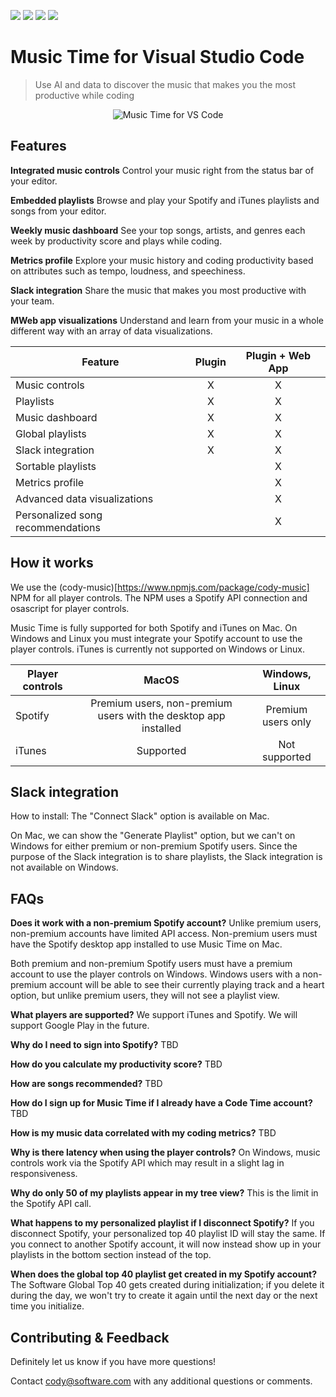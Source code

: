 [![](https://vsmarketplacebadge.apphb.com/version-short/softwaredotcom.swdc-vscode.svg)](https://marketplace.visualstudio.com/items?itemName=softwaredotcom.swdc-vscode) [![](https://vsmarketplacebadge.apphb.com/installs-short/softwaredotcom.swdc-vscode.svg)](https://marketplace.visualstudio.com/items?itemName=softwaredotcom.swdc-vscode) [![](https://vsmarketplacebadge.apphb.com/rating-short/softwaredotcom.swdc-vscode.svg)](https://marketplace.visualstudio.com/items?itemName=softwaredotcom.swdc-vscode)
[![](https://aka.ms/vsls-badge)](https://aka.ms/vsls)

# Music Time for Visual Studio Code

> Use AI and data to discover the music that makes you the most productive while coding

<p align="center" style="margin: 0 10%">
  <img src="https://s3-us-west-1.amazonaws.com/swdc-static-assets/vs-code-dashboard.gif" alt="Music Time for VS Code" />
</p>

## Features

**Integrated music controls**
Control your music right from the status bar of your editor. 

**Embedded playlists**
Browse and play your Spotify and iTunes playlists and songs from your editor.

**Weekly music dashboard**
See your top songs, artists, and genres each week by productivity score and plays while coding.

**Metrics profile**
Explore your music history and coding productivity based on attributes such as tempo, loudness, and speechiness.

**Slack integration**
Share the music that makes you most productive with your team.

**MWeb app visualizations**
Understand and learn from your music in a whole different way with an array of data visualizations.

| Feature                           | Plugin            | Plugin + Web App  |
| --------------------------------- |:-----------------:|:-----------------:|
| Music controls                    |         X         |         X         |
| Playlists                         |         X         |         X         |
| Music dashboard                   |         X         |         X         |
| Global playlists                  |         X         |         X         |
| Slack integration                 |         X         |         X         |
| Sortable playlists                |                   |         X         |
| Metrics profile                   |                   |         X         |
| Advanced data visualizations      |                   |         X         |
| Personalized song recommendations |                   |         X         |

## How it works

We use the (cody-music)[https://www.npmjs.com/package/cody-music] NPM for all player controls. The NPM uses a Spotify API connection and osascript for player controls.

Music Time is fully supported for both Spotify and iTunes on Mac. On Windows and Linux you must integrate your Spotify account to use the player controls. iTunes is currently not supported on Windows or Linux. 

| Player controls                   | MacOS             | Windows, Linux    |
| --------------------------------- |:-----------------:|:-----------------:|
| Spotify | Premium users, non-premium users with the desktop app installed | Premium users only |
| iTunes | Supported | Not supported |

## Slack integration

How to install: The "Connect Slack" option is available on Mac. 

On Mac, we can show the "Generate Playlist" option, but we can't on Windows for either premium or non-premium Spotify users. Since the purpose of the Slack integration is to share playlists, the Slack integration is not available on Windows.

## FAQs

**Does it work with a non-premium Spotify account?**
Unlike premium users, non-premium accounts have limited API access. Non-premium users must have the Spotify desktop app installed to use Music Time on Mac. 

Both premium and non-premium Spotify users must have a premium account to use the player controls on Windows. Windows users with a non-premium account will be able to see their currently playing track and a heart option, but unlike premium users, they will not see a playlist view.

**What players are supported?**
We support iTunes and Spotify. We will support Google Play in the future.

**Why do I need to sign into Spotify?**
TBD

**How do you calculate my productivity score?**
TBD

**How are songs recommended?**
TBD

**How do I sign up for Music Time if I already have a Code Time account?**
TBD 

**How is my music data correlated with my coding metrics?**
TBD

**Why is there latency when using the player controls?**
On Windows, music controls work via the Spotify API which may result in a slight lag in responsiveness.

**Why do only 50 of my playlists appear in my tree view?**
This is the limit in the Spotify API call.

**What happens to my personalized playlist if I disconnect Spotify?**
If you disconnect Spotify, your personalized top 40 playlist ID will stay the same. If you connect to another Spotify account, it will now instead show up in your playlists in the bottom section instead of the top.

**When does the global top 40 playlist get created in my Spotify account?**
The Software Global Top 40 gets created during initialization; if you delete it during the day, we won't try to create it again until the next day or the next time you initialize.


## Contributing & Feedback

Definitely let us know if you have more questions!

Contact [cody@software.com](mailto:cody@software.com) with any additional questions or comments.
